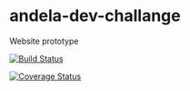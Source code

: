 # andela-dev-challange
Website prototype


[![Build Status](https://travis-ci.org/niomwungeri-fabrice/andela-dev-challange.svg?branch=node-server)](https://travis-ci.org/niomwungeri-fabrice/andela-dev-challange)

[![Coverage Status](https://coveralls.io/repos/github/niomwungeri-fabrice/andela-dev-challange/badge.svg?branch=node-server)](https://coveralls.io/github/niomwungeri-fabrice/andela-dev-challange?branch=node-server)
